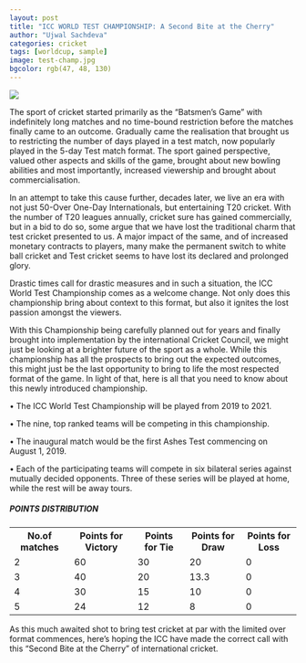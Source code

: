 ```yaml
---
layout: post
title: "ICC WORLD TEST CHAMPIONSHIP: A Second Bite at the Cherry"
author: "Ujwal Sachdeva"
categories: cricket
tags: [worldcup, sample]
image: test-champ.jpg
bgcolor: rgb(47, 48, 130)
---
```

<div class="featured-image">
    <img src="{{ site.github.url }}/assets/img/test-champs.jpg">
</div>

The sport of cricket started primarily as the “Batsmen’s Game” with indefinitely long matches and no time-bound restriction before the matches finally came to an outcome. Gradually came the realisation that brought us to restricting the number of days played in a test match, now popularly played in the 5-day Test match format. The sport gained perspective, valued other aspects and skills of the game, brought about new bowling abilities and most importantly, increased viewership and brought about commercialisation. 

In an attempt to take this cause further, decades later, we live an era with not just 50-Over One-Day Internationals, but entertaining T20 cricket. With the number of T20 leagues annually, cricket sure has gained commercially, but in a bid to do so, some argue that we have lost the traditional charm that test cricket presented to us. A major impact of the same, and of increased monetary contracts to players, many make the permanent switch to white ball cricket and Test cricket seems to have lost its declared and prolonged glory.

Drastic times call for drastic measures and in such a situation, the ICC World Test Championship comes as a welcome change. Not only does this championship bring about context to this format, but also it ignites the lost passion amongst the viewers.

With this Championship being carefully planned out for years and finally brought into implementation by the international Cricket Council, we might just be looking at a brighter future of the sport as a whole. While this championship has all the prospects to bring out the expected outcomes, this might just be the last opportunity to bring to life the most respected format of the game. In light of that, here is all that you need to know about this newly introduced championship. 

•	The ICC World Test Championship will be played from 2019 to 2021.

•	The nine, top ranked teams will be competing in this championship. 

•	The inaugural match would be the first Ashes Test commencing on August 1, 2019.

•	Each of the participating teams will compete in six bilateral series against mutually decided opponents. Three of these series will be played at home, while the rest will be away tours.  


##### POINTS DISTRIBUTION
<table style="width:100%">
  <tr>
    <th>No.of matches</th>
    <th>Points for Victory</th> 
    <th>Points for Tie</th>
    <th>Points for Draw</th>
    <th>Points for Loss</th>
  </tr>
  <tr>
    <td>2</td>
    <td>60</td> 
    <td>30</td>
    <td>20</td>
    <td>0</td>
  </tr>
  
  <tr>
    <td>3</td>
    <td>40</td> 
    <td>20</td>
    <td>13.3</td>
    <td>0</td>
  </tr>
  
  <tr>
    <td>4</td>
    <td>30</td> 
    <td>15</td>
    <td>10</td>
    <td>0</td>
  </tr>
  
  <tr>
    <td>5</td>
    <td>24</td> 
    <td>12</td>
    <td>8</td>
    <td>0</td>
  </tr>
  
</table>

As this much awaited shot to bring test cricket at par with the limited over format commences, here’s hoping the ICC have made the correct call with this “Second Bite at the Cherry” of international cricket. 